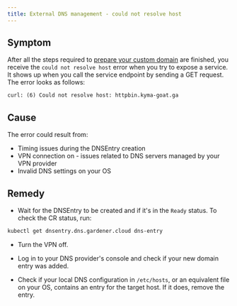 ```yaml
---
title: External DNS management - could not resolve host
---
```


## Symptom

After all the steps required to [prepare your custom domain](../../03-tutorials/00-api-exposure/apix-03-own-domain.md) are finished, you receive the `could not resolve host` error when you try to expose a service. It shows up when you call the service endpoint by sending a GET request. The error looks as follows:

```txt
curl: (6) Could not resolve host: httpbin.kyma-goat.ga
```

## Cause

The error could result from:

- Timing issues during the DNSEntry creation
- VPN connection on - issues related to DNS servers managed by your VPN provider
- Invalid DNS settings on your OS

## Remedy

- Wait for the DNSEntry to be created and if it's in the `Ready` status. To check the CR status, run:

```bash
kubectl get dnsentry.dns.gardener.cloud dns-entry
```

- Turn the VPN off.

- Log in to your DNS provider's console and check if your new domain entry was added.

- Check if your local DNS configuration in `/etc/hosts`, or an equivalent file on your OS, contains an entry for the target host. If it does, remove the entry.
